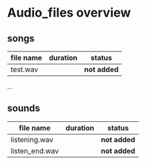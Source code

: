 # Audio_files overview


## songs

| file name | duration | status |
| - | - | - |   
| test.wav |  | **not added** |
...


## sounds

| file name | duration | status |
| - | - | - |  
| listening.wav |  | **not added** |
| listen_end.wav | | **not added** |
